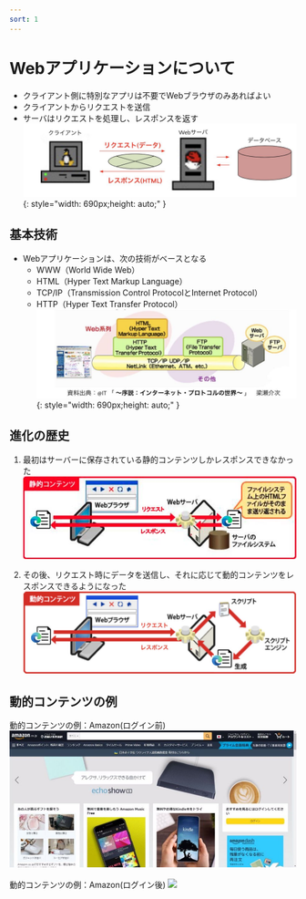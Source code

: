 ```yaml
---
sort: 1
---
```


# Webアプリケーションについて

- クライアント側に特別なアプリは不要でWebブラウザのみあればよい
- クライアントからリクエストを送信
- サーバはリクエストを処理し、レスポンスを返す
![](./images/04.Webアプリケーションとは.jpg){: style="width: 690px;height: auto;" }

## 基本技術

- Webアプリケーションは、次の技術がベースとなる
  - WWW（World  Wide  Web）
  - HTML（Hyper Text Markup Language）
  - TCP/IP（Transmission Control ProtocolとInternet Protocol）
  - HTTP（Hyper Text Transfer Protocol）
  ![](./images/05.Webアプリケーションの基本技術.jpg){: style="width: 690px;height: auto;" }

## 進化の歴史

1. 最初はサーバーに保存されている静的コンテンツしかレスポンスできなかった
![](./images/07.Webアプリケーションの進化.jpg)

2. その後、リクエスト時にデータを送信し、それに応じて動的コンテンツをレスポンスできるようになった
![](./images/08.Webアプリケーションの進化.jpg)

## 動的コンテンツの例

動的コンテンツの例：Amazon(ログイン前)
![](./images/09.Amazon(前).jpeg)
<br>
<br>
動的コンテンツの例：Amazon(ログイン後)
![](./images/10.Amazon(後).jpeg)